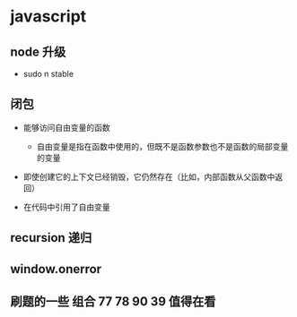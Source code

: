 # javascript

## node 升级

* sudo n stable

## 闭包

* 能够访问自由变量的函数
  * 自由变量是指在函数中使用的，但既不是函数参数也不是函数的局部变量的变量

* 即使创建它的上下文已经销毁，它仍然存在（比如，内部函数从父函数中返回）
* 在代码中引用了自由变量

## recursion 递归

## window.onerror

## 刷题的一些 组合 77 78 90 39 值得在看
